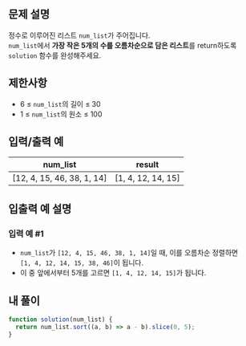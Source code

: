 ## 문제 설명

정수로 이루어진 리스트 `num_list`가 주어집니다.  
`num_list`에서 **가장 작은 5개의 수를 오름차순으로 담은 리스트**를 return하도록 `solution` 함수를 완성해주세요.

## 제한사항

- 6 ≤ `num_list`의 길이 ≤ 30
- 1 ≤ `num_list`의 원소 ≤ 100

## 입력/출력 예

| num_list                   | result             |
| -------------------------- | ------------------ |
| [12, 4, 15, 46, 38, 1, 14] | [1, 4, 12, 14, 15] |

## 입출력 예 설명

### 입력 예 #1

- `num_list`가 `[12, 4, 15, 46, 38, 1, 14]`일 때, 이를 오름차순 정렬하면  
  `[1, 4, 12, 14, 15, 38, 46]`이 됩니다.
- 이 중 앞에서부터 5개를 고르면 `[1, 4, 12, 14, 15]`가 됩니다.

## 내 풀이

```js
function solution(num_list) {
  return num_list.sort((a, b) => a - b).slice(0, 5);
}
```
